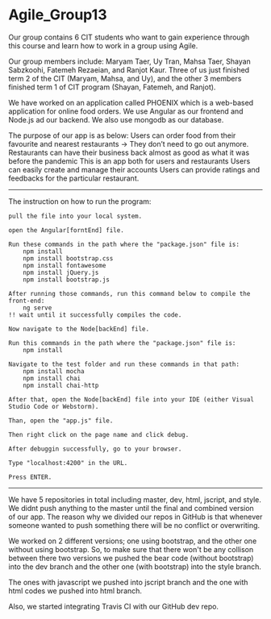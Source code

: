 # Agile_Group13

Our group contains 6 CIT students who want to gain experience through this course and learn how to work in a group using Agile.

Our group members include: Maryam Taer, Uy Tran, Mahsa Taer, Shayan Sabzkoohi, Fatemeh Rezaeian, and Ranjot Kaur. Three of us just finished term 2 of the CIT (Maryam, Mahsa, and Uy), and the other 3 members finished term 1 of CIT program (Shayan, Fatemeh, and Ranjot).

We have worked on an application called PHOENIX which is a web-based application for online food orders.
We use Angular as our frontend and Node.js ad our backend. We also use mongodb as our database.

The purpose of our app is as below:
    Users can order food from their favourite and nearest restaurants → They don’t need to go out anymore.
    Restaurants can have their business back almost as good as what it was before the pandemic
    This is an app both for users and restaurants
    Users can easily create and manage their accounts
    Users can provide ratings and feedbacks for the particular restaurant.

****************************************************************************************************************************************

The instruction on how to run the program:

    pull the file into your local system.
    
    open the Angular[forntEnd] file.
    
    Run these commands in the path where the "package.json" file is: 
        npm install
        npm install bootstrap.css
        npm install fontawesome
        npm install jQuery.js
        npm install bootstrap.js
        
    After running those commands, run this command below to compile the front-end:
        ng serve
    !! wait until it successfully compiles the code.

    Now navigate to the Node[backEnd] file.
    
    Run this commands in the path where the "package.json" file is:
        npm install

    Navigate to the test folder and run these commands in that path:
        npm install mocha
        npm install chai
        npm install chai-http

    After that, open the Node[backEnd] file into your IDE (either Visual Studio Code or Webstorm).

    Than, open the "app.js" file.

    Then right click on the page name and click debug.

    After debuggin successfully, go to your browser.

    Type "localhost:4200" in the URL.

    Press ENTER.
****************************************************************************************************************************************

We have 5 repositories in total including master, dev, html, jscript, and style.
We didnt push anything to the master until the final and combined version of our app. The reason why we divided our repos in GitHub is that whenever someone wanted to push something there will be no conflict or overwriting.

We worked on 2 different versions; one using bootstrap, and the other one without using bootstrap.
So, to make sure that there won't be any collison between there two versions we pushed the bear code (without bootstrap) into the dev branch and the other one (with bootstrap) into the style branch.

The ones with javascript we pushed into jscript branch and the one with html codes we pushed into html branch.

Also, we started integrating Travis CI with our GitHub dev repo.
